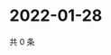 # 2022-01-28

共 0 条

<!-- BEGIN WEIBO -->
<!-- 最后更新时间 Fri Jan 28 2022 08:15:17 GMT+0800 (China Standard Time) -->

<!-- END WEIBO -->
